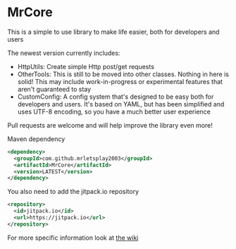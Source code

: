 # MrCore

This is a simple to use library to make life easier, both for developers and users

The newest version currently includes:
- HttpUtils: Create simple Http post/get requests
- OtherTools: This is still to be moved into other classes. Nothing in here is solid! This may include work-in-progress or experimental features that aren't guaranteed to stay
- CustomConfig: A config system that's designed to be easy both for developers and users. It's based on YAML, but has been simplified and uses UTF-8 encoding, so you have a much better user experience

Pull requests are welcome and will help improve the library even more!

Maven dependency
```xml
<dependency>
  <groupId>com.github.mrletsplay2003</groupId>
  <artifactId>MrCore</artifactId>
  <version>LATEST</version>
</dependency>
```

You also need to add the jitpack.io repository
```xml
<repository>
  <id>jitpack.io</id>
  <url>https://jitpack.io</url>
</repository>
```

For more specific information look at [the wiki](https://github.com/MrLetsplay2003/MrCore/wiki)
